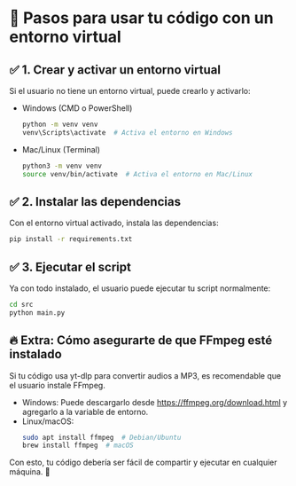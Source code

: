 # 📌 Pasos para usar tu código con un entorno virtual

## ✅ 1. Crear y activar un entorno virtual
Si el usuario no tiene un entorno virtual, puede crearlo y activarlo:

- Windows (CMD o PowerShell)

    ```sh
    python -m venv venv
    venv\Scripts\activate  # Activa el entorno en Windows
    ```
- Mac/Linux (Terminal)

    ```sh
    python3 -m venv venv
    source venv/bin/activate  # Activa el entorno en Mac/Linux
    ```

## ✅ 2. Instalar las dependencias
Con el entorno virtual activado, instala las dependencias:

```sh
pip install -r requirements.txt
```

## ✅ 3. Ejecutar el script
Ya con todo instalado, el usuario puede ejecutar tu script normalmente:

```sh
cd src
python main.py
```

## 🔥 Extra: Cómo asegurarte de que FFmpeg esté instalado

Si tu código usa yt-dlp para convertir audios a MP3, es recomendable que el usuario instale FFmpeg.

- Windows: Puede descargarlo desde https://ffmpeg.org/download.html y agregarlo a la variable de entorno.
- Linux/macOS:
    ```sh
    sudo apt install ffmpeg  # Debian/Ubuntu  
    brew install ffmpeg  # macOS  
    ```
Con esto, tu código debería ser fácil de compartir y ejecutar en cualquier máquina. 🚀